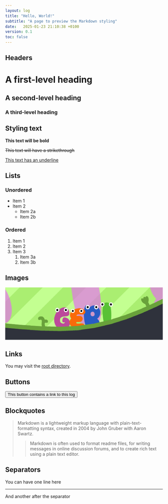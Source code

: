 ```yaml
---
layout: log
title: "Hello, World!"
subtitle: "A page to preview the Markdown styling"
date:   2025-01-23 21:10:38 +0100
version: 0.1
toc: false
---
```


## Headers

# A first-level heading

## A second-level heading

### A third-level heading

## Styling text

**This text will be bold**

<s>This text will have a strikethrough</s>

<u>This text has an underline</u>

## Lists

### Unordered

- Item 1
- Item 2
  - Item 2a
  - Item 2b

### Ordered

1. Item 1
2. Item 2
3. Item 3
   1. Item 3a 
   2. Item 3b

## Images

![This is an alt text.](/assets/images/example.png "This is the image's title.")

## Links

You may visit the [root directory](/).

## Buttons

[<button>This button contains a link to this log</button>]()

## Blockquotes

> Markdown is a lightweight markup language with plain-text-formatting syntax, created in 2004 by John Gruber with Aaron Swartz.
>
>> Markdown is often used to format readme files, for writing messages in online discussion forums, and to create rich text using a plain text editor.

## Separators

You can have one line here

---

And another after the separator
